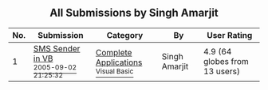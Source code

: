 ﻿<div align="center">

## All Submissions by Singh Amarjit

</div>

No.  | Submission | Category | By   | User Rating
---- | ---------- | -------- | ---- | -----------
1 | [SMS Sender in VB<br /><sup>2005-09-02 21:25:32</sup>](https://github.com/Planet-Source-Code/singh-amarjit-sms-sender-in-vb__1-62549) | [Complete Applications<br /><sup>Visual Basic</sup>](../ByCategory/complete-applications__1-27.md) | Singh Amarjit | 4.9 (64 globes from 13 users)
